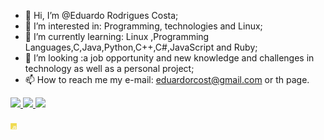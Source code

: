 - 👋 Hi, I’m @Eduardo Rodrigues Costa;
- 👀 I’m interested in: Programming, technologies and Linux;
- 🌱 I’m currently learning: Linux ,Programming Languages,C,Java,Python,C++,C#,JavaScript and Ruby;
- 💞️ I’m looking :a job opportunity and new knowledge and challenges in technology as well as a personal project;
- 📫 How to reach me my e-mail: eduardorcost@gmail.com or th page.

<div>
  <a href="https://github.com/eduardorcost">
  <img height="180em" src="https://github-readme-stats.vercel.app/api?username=eduardorcost&show_icons=true&theme=dracula&include_all_commits=true&count_private=true"/>
  <img height="130em" src="https://github-readme-stats.vercel.app/api/top-langs/?username=eduardorcost&layout=compact&langs_count=16&theme=dracula"/>
  <img height="100em" src="https://github-readme-stats.vercel.app/api/top-langs/?username=eduardorcost&layout=compact&langs_count=7&theme=dracula"/>
</div>
<div style="display: inline_block"><br>
  <img align="center" alt="Rafa-Js" height="10" width="10" src="https://raw.githubusercontent.com/devicons/devicon/master/icons/javascript/javascript-plain.svg">

